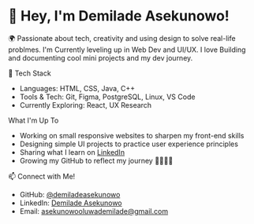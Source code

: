 # 👋 Hey, I'm Demilade Asekunowo!
🌍 Passionate about tech, creativity and using design to solve real-life problmes.
I'm Currently leveling up in Web Dev and UI/UX.
I love Building and documenting cool mini projects and my dev journey.

🚀 Tech Stack
- Languages: HTML, CSS, Java, C++
- Tools & Tech: Git, Figma, PostgreSQL, Linux, VS Code
- Currently Exploring: React, UX Research

 What I'm Up To
- Working on small responsive websites to sharpen my front-end skills  
- Designing simple UI projects to practice user experience principles  
- Sharing what I learn on [LinkedIn](https://www.linkedin.com/in/asekunowo-demilade)  
- Growing my GitHub to reflect my journey 👩🏽‍💻💪

 📫 Connect with Me!
- GitHub: [@demiladeasekunowo](https://github.com/demiladeasekunowo)
- LinkedIn: [Demilade Asekunowo](https://linkedin.com/in/asekunowo-demilade)
- Email: asekunowooluwademilade@gmail.com
  
